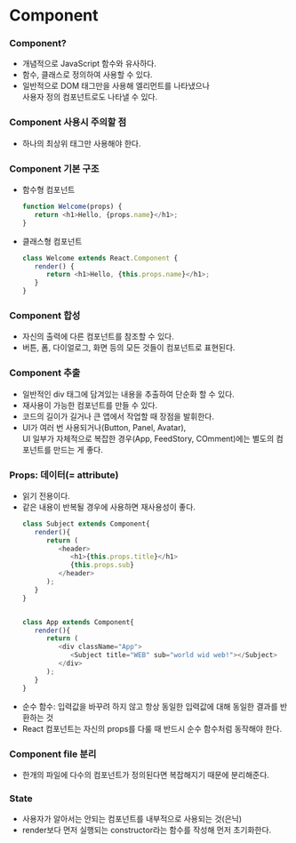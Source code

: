 <h1>Component</h1>
<p>
   <h3>Component?</h3>
   <ul>
      <li>개념적으로 JavaScript 함수와 유사하다.</li>
      <li>함수, 클래스로 정의하여 사용할 수 있다.</li>
      <li>일반적으로 DOM 태그만을 사용해 엘리먼트를 나타냈으나<br>
      사용자 정의 컴포넌트로도 나타낼 수 있다.</li>
   </ul>

   <h3>Component 사용시 주의할 점</h3>
   <ul>
      <li>하나의 최상위 태그만 사용해야 한다.</li>
   </ul>

   <h3>Component 기본 구조</h3>
   <ul>
      <li>함수형 컴포넌트</li>
      <!-- `(백틱)을 사용하여 코드블록시 한줄을 띄고 사용한다.
      또한, Ctrl + Shift + v를 사용하여 md 미리보기가 가능하다.
       -->

   ```javascript
   function Welcome(props) {
      return <h1>Hello, {props.name}</h1>;
   }
   ```
   
   <li>클래스형 컴포넌트</li>
   
   ```javascript
   class Welcome extends React.Component {
      render() {
         return <h1>Hello, {this.props.name}</h1>;
      }  
   }
   ```
   </ul>

   <h3>Component 합성</h3>
   <ul>
      <li>자신의 출력에 다른 컴포넌트를 참조할 수 있다.</li>
      <li>버튼, 폼, 다이얼로그, 화면 등의 모든 것들이 컴포넌트로 표현된다.</li>
   </ul>

   <h3>Component 추출</h3>
   <ul>
      <li>일반적인 div 태그에 담겨있는 내용을 추출하여 단순화 할 수 있다.</li>
      <li>재사용이 가능한 컴포넌트를 만들 수 있다.</li>
      <li>코드의 길이가 길거나 큰 앱에서 작업할 때 장점을 발휘한다.</li>
      <li>UI가 여러 번 사용되거나(Button, Panel, Avatar),<br> 
      UI 일부가 자체적으로 복잡한 경우(App, FeedStory, COmment)에는 별도의 컴포넌트를 만드는 게 좋다.</li>
   </ul>

   <h3>Props: 데이터(= attribute)</h3>
   <ul>
      <li>읽기 전용이다.</li>
      <li>같은 내용이 반복될 경우에 사용하면 재사용성이 좋다.</li>

   ```javascript
   class Subject extends Component{
      render(){
         return (
            <header>
               <h1>{this.props.title}</h1>
               {this.props.sub}
            </header>
         );
      }
   }


   class App extends Component{
      render(){
         return (
            <div className="App">
               <Subject title="WEB" sub="world wid web!"></Subject>
            </div>
         );
      }
   }
   ```
   <li>순수 함수: 입력값을 바꾸려 하지 않고 항상 동일한 입력값에 대해 동일한 결과를 반환하는 것</li>
   <li>React 컴포넌트는 자신의 props를 다룰 때 반드시 순수 함수처럼 동작해야 한다.</li>
   </ul>

   <h3>Component file 분리</h3>
   <ul>
      <li>한개의 파일에 다수의 컴포넌트가 정의된다면 복잡해지기 때문에 분리해준다.</li>
   </ul>

   <h3>State</h3>
   <ul>
      <li>사용자가 알아서는 안되는 컴포넌트를 내부적으로 사용되는 것(은닉)</li>
      <li>render보다 먼저 실행되는 constructor라는 함수를 작성해 먼저 초기화한다.</li>
   </ul>  
</p>